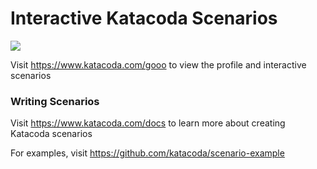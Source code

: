 # Interactive Katacoda Scenarios

[![](http://shields.katacoda.com/katacoda/gooo/count.svg)](https://www.katacoda.com/gooo "Get your profile on Katacoda.com")

Visit https://www.katacoda.com/gooo to view the profile and interactive scenarios

### Writing Scenarios
Visit https://www.katacoda.com/docs to learn more about creating Katacoda scenarios

For examples, visit https://github.com/katacoda/scenario-example
